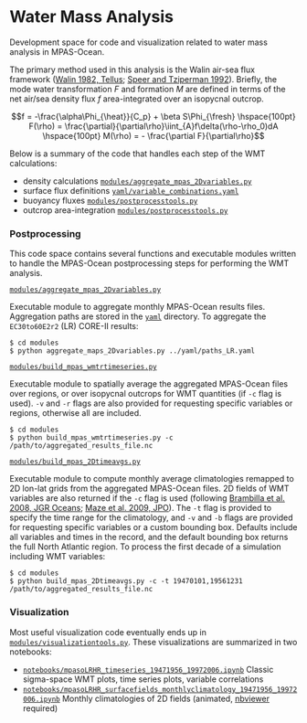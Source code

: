 # Water Mass Analysis

Development space for code and visualization related to water mass analysis in MPAS-Ocean.

The primary method used in this analysis is the Walin air-sea flux framework ([Walin 1982, Tellus](https://doi.org/10.3402/tellusa.v34i2.10801); [Speer and Tziperman 1992](https://doi.org/10.1175/1520-0485(1992)022<0093:ROWMFI>2.0.CO;2)). Briefly, the mode water transformation $F$ and formation $M$ are defined in terms of the net air/sea density flux $f$ area-integrated over an isopycnal outcrop.

$$f = -\frac{\alpha\Phi_{\heat}}{C_p} + \beta S\Phi_{\fresh} \hspace{100pt} F(\rho) = \frac{\partial}{\partial\rho}\iint_{A}f\delta(\rho-\rho_0)dA \hspace{100pt} M(\rho) = - \frac{\partial F}{\partial\rho}$$

Below is a summary of the code that handles each step of the WMT calculations:

   * density calculations [`modules/aggregate_mpas_2Dvariables.py`](modules/aggregate_mpas_2Dvariables.py#L174)
   * surface flux definitions [`yaml/variable_combinations.yaml`](yaml/variable_combinations.yaml)
   * buoyancy fluxes [`modules/postprocesstools.py`](modules/postprocesstools.py#L116)
   * outcrop area-integration [`modules/postprocesstools.py`](modules/postprocesstools.py#L137)

### Postprocessing

This code space contains several functions and executable modules written to handle the MPAS-Ocean postprocessing steps for performing the WMT analysis.

[`modules/aggregate_mpas_2Dvariables.py`](modules/aggregate_mpas_2Dvariables.py)

Executable module to aggregate monthly MPAS-Ocean results files. Aggregation paths are stored in the [`yaml`](yaml) directory. To aggregate the `EC30to60E2r2` (LR) CORE-II results:

```
$ cd modules
$ python aggregate_maps_2Dvariables.py ../yaml/paths_LR.yaml
```

[`modules/build_mpas_wmtrtimeseries.py`](modules/build_mpas_wmtrtimeseries.py)

Executable module to spatially average the aggregated MPAS-Ocean files over regions, or over isopycnal outcrops for WMT quantities (if `-c` flag is used). `-v` and `-r` flags are also provided for requesting specific variables or regions, otherwise all are included.

```
$ cd modules
$ python build_mpas_wmtrtimeseries.py -c /path/to/aggregated_results_file.nc
```

[`modules/build_mpas_2Dtimeavgs.py`](modules/build_mpas_2Dtimeavgs.py)

Executable module to compute monthly average climatologies remapped to 2D lon-lat grids from the aggregated MPAS-Ocean files. 2D fields of WMT variables are also returned if the `-c` flag is used (following [Brambilla et al. 2008, JGR Oceans](https://doi.org/10.1029/2006JC004063); [Maze et al. 2009, JPO](https://doi.org/10.1175/2009JPO3985.1)). The `-t` flag is provided to specify the time range for the climatology, and `-v` and `-b` flags are provided for requesting specific variables or a custom bounding box. Defaults include all variables and times in the record, and the default bounding box returns the full North Atlantic region. To process the first decade of a simulation including WMT variables:

```
$ cd modules
$ python build_mpas_2Dtimeavgs.py -c -t 19470101,19561231 /path/to/aggregated_results_file.nc
```

### Visualization

Most useful visualization code eventually ends up in [`modules/visualizationtools.py`](modules/visualizationtools.py). These visualizations are summarized in two notebooks:

   * [`notebooks/mpasoLRHR_timeseries_19471956_19972006.ipynb`](notebooks/mpasoLRHR_timeseries_19471956_19972006.ipynb) Classic sigma-space WMT plots, time series plots, variable correlations
   * [`notebooks/mpasoLRHR_surfacefields_monthlyclimatology_19471956_19972006.ipynb`](https://nbviewer.org/github/MPAS-Dev/MPAS-QuickViz/blob/master/ocean/AMOC/watermassanalysis/notebooks/mpasoLRHR_surfacefields_monthlyclimatology_19471956_19972006.ipynb) Monthly climatologies of 2D fields (animated, [nbviewer](https://nbviewer.org/) required)